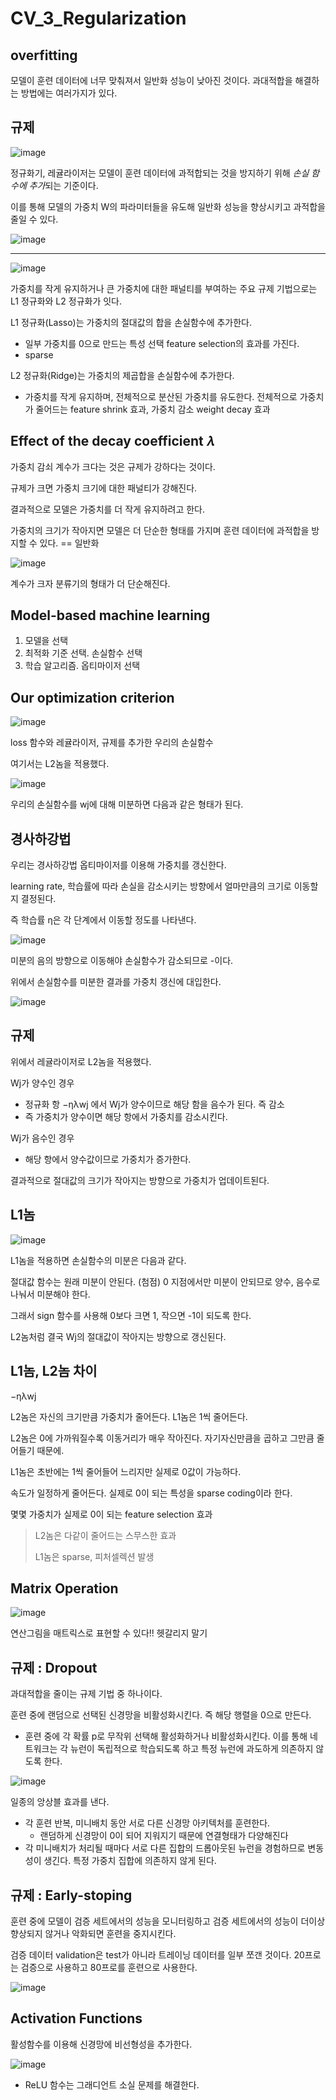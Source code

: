 # CV_3_Regularization

## overfitting

모델이 훈련 데이터에 너무 맞춰져서 일반화 성능이 낮아진 것이다. 과대적합을 해결하는 방법에는 여러가지가 있다.



## 규제

![image](https://github.com/hhzzzk/studyLog/assets/67236054/01c9892c-4106-406a-ba42-a47cff6c35d7)



정규화기, 레귤라이저는 모델이 훈련 데이터에 과적합되는 것을 방지하기 위해 *손실 함수에 추가*되는 기준이다.

이를 통해 모델의 가중치 W의 파라미터들을 유도해 일반화 성능을 향상시키고 과적합을 줄일 수 있다.

![image](https://github.com/hhzzzk/studyLog/assets/67236054/f12a0472-4ede-4f65-8192-7a7cdfaeeaf6)



---

![image](https://github.com/hhzzzk/studyLog/assets/67236054/51a64418-8f4d-41bf-b9b7-0586b94ef7dc)



가중치를 작게 유지하거나 큰 가중치에 대한 패널티를 부여하는 주요 규제 기법으로는 L1 정규화와 L2 정규화가 잇다.

L1 정규화(Lasso)는 가중치의 절대값의 합을 손실함수에 추가한다.

- 일부 가중치를 0으로 만드는 특성 선택 feature selection의 효과를 가진다.
- sparse

L2 정규화(Ridge)는 가중치의 제곱합을 손실함수에 추가한다.

- 가중치를 작게 유지하며, 전체적으로 분산된 가중치를 유도한다. 전체적으로 가중치가 줄어드는 feature shrink 효과, 가중치 감소 weight decay 효과



## Effect of the decay coefficient 𝜆

가중치 감쇠 계수가 크다는 것은 규제가 강하다는 것이다.

규제가 크면 가중치 크기에 대한 패널티가 강해진다. 

결과적으로 모델은 가중치를 더 작게 유지하려고 한다. 

가중치의 크기가 작아지면 모델은 더 단순한 형태를 가지며 훈련 데이터에 과적합을 방지할 수 있다. == 일반화

![image](https://github.com/hhzzzk/studyLog/assets/67236054/568e85cd-d93c-412d-83f0-bbfc1fe4d430)

계수가 크자 분류기의 형태가 더 단순해진다. 



## Model-based machine learning

1. 모델을 선택
2. 최적화 기준 선택. 손실함수 선택
3. 학습 알고리즘. 옵티마이저 선택



##  Our optimization criterion

![image](https://github.com/hhzzzk/studyLog/assets/67236054/28181faa-2147-4a83-923a-a02f3f392368)

loss 함수와 레귤라이저, 규제를 추가한 우리의 손실함수

여기서는 L2놈을 적용했다.

![image](https://github.com/hhzzzk/studyLog/assets/67236054/749ce3ef-e422-4ca4-9f97-89b763d88c66)



우리의 손실함수를 wj에 대해 미분하면 다음과 같은 형태가 된다.



## 경사하강법

우리는 경사하강법 옵티마이저를 이용해 가중치를 갱신한다.

learning rate, 학습률에 따라 손실을 감소시키는 방향에서 얼마만큼의 크기로 이동할지 결정된다. 

즉 학습률 η은 각 단계에서 이동할 정도를 나타낸다.

![image](https://github.com/hhzzzk/studyLog/assets/67236054/7e3117dc-9d80-4e41-95f3-be88e0880c9e)

미분의 음의 방향으로 이동해야 손실함수가 감소되므로 -이다. 

위에서 손실함수를 미분한 결과를 가중치 갱신에 대입한다.

![image](https://github.com/hhzzzk/studyLog/assets/67236054/75872873-cf8d-4bd1-aa3a-191c01eec058)

## 규제

위에서 레귤라이저로 L2놈을 적용했다.

Wj가 양수인 경우

- 정규화 항 −ηλwj 에서 Wj가 양수이므로 해당 함을 음수가 된다. 즉 감소
- 즉 가중치가 양수이면 해당 항에서 가중치를 감소시킨다.

Wj가 음수인 경우

- 해당 항에서 양수값이므로 가중치가 증가한다.



결과적으로 절대값의 크기가 작아지는 방향으로 가중치가 업데이트된다. 

## L1놈

![image](https://github.com/hhzzzk/studyLog/assets/67236054/9972afe6-e98b-4197-b93e-ac292a9a6d58)

L1놈을 적용하면 손실함수의 미분은 다음과 같다.

절대값 함수는 원래 미분이 안된다. (첨점) 0 지점에서만 미분이 안되므로 양수, 음수로 나눠서 미분해야 한다.

그래서 sign 함수를 사용해 0보다 크면 1, 작으면 -1이 되도록 한다.



L2놈처럼 결국 Wj의 절대값이 작아지는 방향으로 갱신된다.



## L1놈, L2놈 차이

−ηλwj

L2놈은 자신의 크기만큼 가중치가 줄어든다. L1놈은 1씩 줄어든다.

L2놈은 0에 가까워질수록 이동거리가 매우 작아진다. 자기자신만큼을 곱하고 그만큼 줄어들기 때문에.



L1놈은 초반에는 1씩 줄어들어 느리지만 실제로 0값이 가능하다. 

속도가 일정하게 줄어든다. 실제로 0이 되는 특성을 sparse coding이라 한다.

몇몇 가중치가 실제로 0이 되는 feature selection 효과



> L2놈은 다같이 줄어드는 스무스한 효과
>
> L1놈은 sparse, 피처셀렉션 발생





## Matrix Operation

![image](https://github.com/hhzzzk/studyLog/assets/67236054/50f5d350-3ee5-472a-8e65-40b9e9f2dfcf)



연산그림을 매트릭스로 표현할 수 있다!! 헷갈리지 말기



## 규제 : Dropout

과대적합을 줄이는 규제 기법 중 하나이다.

훈련 중에 랜덤으로 선택된 신경망을 비활성화시킨다. 즉 해당 행렬을 0으로 만든다.

- 훈련 중에 각 확률 p로 무작위 선택해 활성화하거나 비활성화시킨다. 이를 통해 네트워크는 각 뉴런이 독립적으로 학습되도록 하고 특정 뉴런에 과도하게 의존하지 않도록 한다.

![image](https://github.com/hhzzzk/studyLog/assets/67236054/7afbd551-79a0-464a-90f1-98614f56174e)



일종의 앙상블 효과를 낸다.

- 각 훈련 반복, 미니배치 동안 서로 다른 신경망 아키텍처를 훈련한다.
  - 랜덤하게 신경망이 0이 되어 지워지기 때문에 연결형태가 다양해진다
- 각 미니배치가 처리될 때마다 서로 다른 집합의 드롭아웃된 뉴런을 경험하므로 변동성이 생긴다. 특정 가중치 집합에 의존하지 않게 된다.



## 규제 : Early-stoping

훈련 중에 모델이 검증 세트에서의 성능을 모니터링하고 검증 세트에서의 성능이 더이상 향상되지 않거나 악화되면 훈련을 중지시킨다. 

검증 데이터 validation은 test가 아니라 트레이닝 데이터를 일부 쪼갠 것이다. 20프로는 검증으로 사용하고 80프로를 훈련으로 사용한다.

![image](https://github.com/hhzzzk/studyLog/assets/67236054/ebc1aaad-bd2f-4340-b23c-b39b0d80992d)





## Activation Functions

활성함수를 이용해 신경망에 비선형성을 추가한다.

![image](https://github.com/hhzzzk/studyLog/assets/67236054/1b5212de-e42e-4ffd-a76f-4333a55e915f)



- ReLU 함수는 그래디언트 소실 문제를 해결한다.
